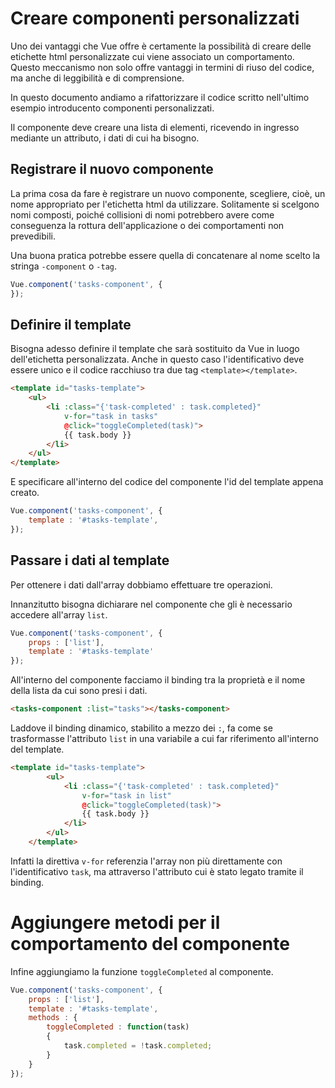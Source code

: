 # Creare componenti personalizzati

Uno dei vantaggi che Vue offre è certamente la possibilità di 
creare delle etichette html personalizzate cui viene associato
un comportamento. Questo meccanismo non solo offre vantaggi
in termini di riuso del codice, ma anche di leggibilità e di
comprensione.

In questo documento andiamo a rifattorizzare il codice scritto
nell'ultimo esempio introducento componenti personalizzati.

Il componente deve creare una lista di elementi, ricevendo
in ingresso mediante un attributo, i dati di cui ha bisogno.

## Registrare il nuovo componente

La prima cosa da fare è registrare un nuovo componente, scegliere,
cioè, un nome appropriato per l'etichetta html da utilizzare.
Solitamente si scelgono nomi composti, poiché collisioni di nomi
potrebbero avere come conseguenza la rottura dell'applicazione 
o dei comportamenti non prevedibili.

Una buona pratica potrebbe essere quella di concatenare al
nome scelto la stringa `-component` o `-tag`.

```javascript
Vue.component('tasks-component', {
});
```

## Definire il template

Bisogna adesso definire il template che sarà sostituito da Vue
in luogo dell'etichetta personalizzata. Anche in questo caso 
l'identificativo deve essere unico e il codice racchiuso tra due tag
`<template></template>`.

```html
<template id="tasks-template">
	<ul>
		<li :class="{'task-completed' : task.completed}" 
			v-for="task in tasks"
			@click="toggleCompleted(task)">
			{{ task.body }}
		</li>
	</ul>
</template>
```
E specificare all'interno del codice del componente l'id del template
appena creato.

```javascript
Vue.component('tasks-component', {
	template : '#tasks-template',
});
```

## Passare i dati al template

Per ottenere i dati dall'array dobbiamo effettuare tre operazioni.

Innanzitutto bisogna dichiarare nel componente che gli è necessario 
accedere all'array `list`.

```javascript
Vue.component('tasks-component', {
	props : ['list'],
	template : '#tasks-template'
});
```

All'interno del componente facciamo il binding tra la proprietà e
il nome della lista da cui sono presi i dati.

```html
<tasks-component :list="tasks"></tasks-component>
```

Laddove il binding dinamico, stabilito a mezzo dei `:`, fa come
se trasformasse l'attributo `list` in una variabile a cui far 
riferimento all'interno del template.

```html
<template id="tasks-template">
		<ul>
			<li :class="{'task-completed' : task.completed}" 
				v-for="task in list"
				@click="toggleCompleted(task)">
				{{ task.body }}
			</li>
		</ul>
	</template>
```

Infatti la direttiva `v-for` referenzia l'array non più direttamente
con l'identificativo `task`, ma attraverso l'attributo cui è stato
legato tramite il binding.

# Aggiungere metodi per il comportamento del componente

Infine aggiungiamo la funzione `toggleCompleted` al componente.

```javascript
Vue.component('tasks-component', {
	props : ['list'],
	template : '#tasks-template',
	methods : {
		toggleCompleted : function(task)
		{
			task.completed = !task.completed;
		}
	}
});
```